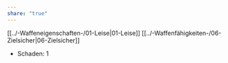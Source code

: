 ```yaml
---
share: "true"
---
```

[[../-Waffeneigenschaften-/01-Leise|01-Leise]] [[../-Waffenfähigkeiten-/06-Zielsicher|06-Zielsicher]]  
  
- Schaden: 1